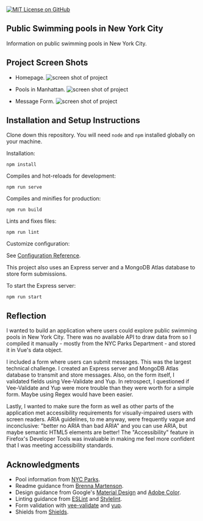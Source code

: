 [![MIT License on GitHub](https://img.shields.io/github/license/seankelliher/nyc-public-pools?style=flat-square)](/LICENSE.txt)
## Public Swimming pools in New York City

Information on public swimming pools in New York City.

## Project Screen Shots

* Homepage.
![screen shot of project](/screenshots/nyc-public-pools-screenshot1.png?s=600)

* Pools in Manhattan.
![screen shot of project](/screenshots/nyc-public-pools-screenshot2.png?s=600)

* Message Form.
![screen shot of project](/screenshots/nyc-public-pools-screenshot3.png?s=600)

## Installation and Setup Instructions

Clone down this repository. You will need `node` and `npm` installed globally on your machine.

Installation:

`npm install`

Compiles and hot-reloads for development:

`npm run serve`

Compiles and minifies for production:

`npm run build`

Lints and fixes files:

`npm run lint`

Customize configuration:

See [Configuration Reference](https://cli.vuejs.org/config/).

This project also uses an Express server and a MongoDB Atlas database to store form submissions.

To start the Express server:

`npm run start`

## Reflection

I wanted to build an application where users could explore public swimming pools in New York City. There was no available API to draw data from so I compiled it manually - mostly from the NYC Parks Department - and stored it in Vue's data object.

I included a form where users can submit messages. This was the largest technical challenge. I created an Express server and MongoDB Atlas database to transmit and store messages. Also, on the form itself, I validated fields using Vee-Validate and Yup. In retrospect, I questioned if Vee-Validate and Yup were more trouble than they were worth for a simple form. Maybe using Regex would have been easier.

Lastly, I wanted to make sure the form as well as other parts of the application met accessibility requirements for visually-impaired users with screen readers. ARIA guidelines, to me anyway, were frequently vague and inconclusive: "better no ARIA than bad ARIA" and you can use ARIA, but maybe semantic HTML5 elements are better! The "Accessibility" feature in Firefox's Developer Tools was invaluable in making me feel more confident that I was meeting accessibility standards.

## Acknowledgments

* Pool information from [NYC Parks](https://www.nycgovparks.org/highlights/places-to-go/pools).
* Readme guidance from [Brenna Martenson](https://gist.github.com/martensonbj/6bf2ec2ed55f5be723415ea73c4557c4).
* Design guidance from Google's [Material Design](https://material.io/design) and [Adobe Color](https://color.adobe.com/trends).
* Linting guidance from [ESLint](https://eslint.org) and [Stylelint](https://stylelint.io).
* Form validation with [vee-validate](https://vee-validate.logaretm.com/v4) and [yup](https://www.npmjs.com/package/yup).
* Shields from [Shields](https://shields.io).